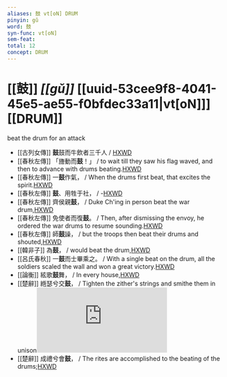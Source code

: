 ```yaml
---
aliases: 鼓 vt[oN] DRUM
pinyin: gǔ
word: 鼓
syn-func: vt[oN]
sem-feat: 
total: 12
concept: DRUM 
---
```

# [[鼓]] *[[gǔ]]*  [[uuid-53cee9f8-4041-45e5-ae55-f0bfdec33a11|vt[oN]]] [[DRUM]]
beat the drum for an attack
 - [[古列女傳]] **鼓**鼓而牛飲者三千人 / [HXWD](https://hxwd.org/textview.html?location=CH1c0897_CHANT_007-1a.30)
 - [[春秋左傳]] 「旝動而**鼓**！」 / to wait till they saw his flag waved, and then to advance with drums beating.[HXWD](https://hxwd.org/textview.html?location=KR1e0001_tls_002-86a.4)
 - [[春秋左傳]] 一**鼓**作氣， / When the drums first beat, that excites the spirit.[HXWD](https://hxwd.org/textview.html?location=KR1e0001_tls_003-115a.6)
 - [[春秋左傳]] **鼓**、用牲于社， / -[HXWD](https://hxwd.org/textview.html?location=KR1e0001_tls_006-316a.4)
 - [[春秋左傳]] 齊侯親**鼓**， / Duke Ch'ing in person beat the war drum,[HXWD](https://hxwd.org/textview.html?location=KR1e0001_tls_008-27a.13)
 - [[春秋左傳]] 免使者而復**鼓**。 / Then, after dismissing the envoy, he ordered the war drums to resume sounding.[HXWD](https://hxwd.org/textview.html?location=KR1e0001_tls_008-365a.35)
 - [[春秋左傳]] 師**鼓**譟， / but the troops then beat their drums and shouted,[HXWD](https://hxwd.org/textview.html?location=KR1e0001_tls_010-465a.19)
 - [[韓非子]] 為**鼓**， / would beat the drum,[HXWD](https://hxwd.org/textview.html?location=KR3c0005_tls_032-139a.3)
 - [[呂氏春秋]] 一**鼓**而士畢乘之。 / With a single beat on the drum, all the soldiers scaled the wall and won a great victory.[HXWD](https://hxwd.org/textview.html?location=KR3j0009_tls_023-5a.44)
 - [[論衡]] 絃歌**鼓**舞， / In every house,[HXWD](https://hxwd.org/textview.html?location=KR3j0080_tls_041-2a.28)
 - [[楚辭]] 緪瑟兮交**鼓**， / Tighten the zither's strings and smithe them in unison![HXWD](https://hxwd.org/textview.html?location=KR4a0001_tls_002-14a.12)
 - [[楚辭]] 成禮兮會**鼓**， / The rites are accomplished to the beating of the drums;[HXWD](https://hxwd.org/textview.html?location=KR4a0001_tls_002-22a.2)